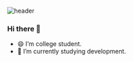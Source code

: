 ![header](https://capsule-render.vercel.app/api?type=react&color=timeAuto&section=header&height=130&text=jinseon&animation=blink&fontSize=80&fontAlignY=70&fontColor=f2f2f2&)
### Hi there 👋

- 😄 I’m college student.
- 🌱 I’m currently studying development. 
